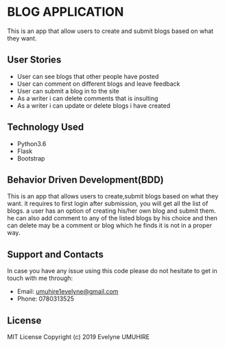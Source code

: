 # BLOG APPLICATION
  This is an app that allow users to create and submit blogs based on what they want.

## User Stories


* User can see blogs that other people have posted
* User can comment on different blogs and leave feedback
* User can submit a blog in to the site
* As a writer i can delete comments that is insulting
* As a writer i can update or delete blogs i have created

## Technology Used

* Python3.6
* Flask
* Bootstrap

## Behavior Driven Development(BDD)

This is an app that allows users to create,submit blogs based on what they want. it requires to first login after submission, you will get all the list of blogs. a user has an option of creating his/her own blog and submit them. he can also add comment to any of the listed blogs by his choice and then can delete may be a comment or blog which he finds it is not in a proper way.

## Support  and Contacts

In case you have any issue using this code please do not hesitate to get in touch with me through:

* Email: umuhire1evelyne@gmail.com
* Phone: 0780313525

## License
MIT License 
Copyright (c) 2019 Evelyne UMUHIRE